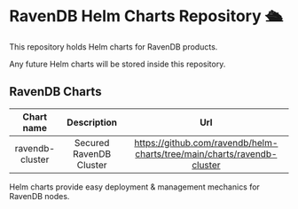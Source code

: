 # RavenDB Helm Charts Repository 🛳️
This repository holds Helm charts for RavenDB products.

Any future Helm charts will be stored inside this repository. 

## RavenDB Charts
|  Chart name | Description  | Url  |
| :------------: | :------------: | :------------: |
| ravendb-cluster | Secured RavenDB Cluster   |  https://github.com/ravendb/helm-charts/tree/main/charts/ravendb-cluster |

Helm charts provide easy deployment & management mechanics for RavenDB nodes.
